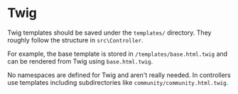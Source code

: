 # Twig

Twig templates should be saved under the `templates/` directory. They roughly follow the structure in `src\Controller`.

For example, the base template is stored in `/templates/base.html.twig`
and can be rendered from Twig using `base.html.twig`.

No namespaces are defined for Twig and aren't really needed. In controllers use templates including
subdirectories like `community/community.html.twig`.
